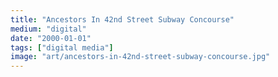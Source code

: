 ```yaml
---
title: "Ancestors In 42nd Street Subway Concourse"
medium: "digital"
date: "2000-01-01"
tags: ["digital media"]
image: "art/ancestors-in-42nd-street-subway-concourse.jpg"
---
```

